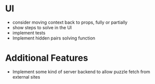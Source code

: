 # UI

- consider moving context back to props, fully or partially
- show steps to solve in the UI
- implement tests
- Implement hidden pairs solving function

# Additional Features

- Implement some kind of server backend to allow puzzle fetch from external sites